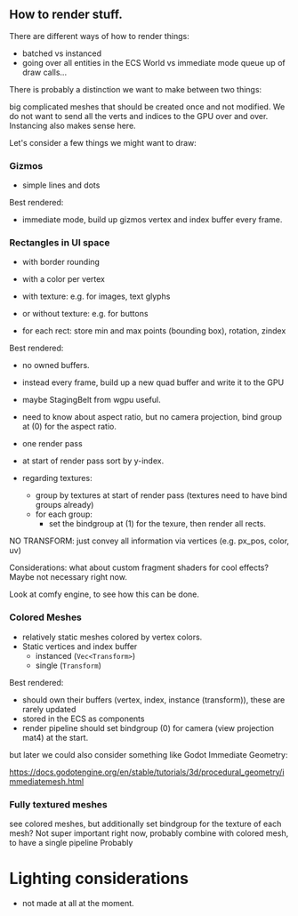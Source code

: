 ## How to render stuff.

There are different ways of how to render things:

- batched vs instanced
- going over all entities in the ECS World vs immediate mode queue up of draw calls...

There is probably a distinction we want to make between two things:

big complicated meshes that should be created once and not modified.
We do not want to send all the verts and indices to the GPU over and over.
Instancing also makes sense here.

Let's consider a few things we might want to draw:

### Gizmos

- simple lines and dots

Best rendered:

- immediate mode, build up gizmos vertex and index buffer every frame.

### Rectangles in UI space

- with border rounding
- with a color per vertex
- with texture: e.g. for images, text glyphs
- or without texture: e.g. for buttons

- for each rect: store min and max points (bounding box), rotation, zindex

Best rendered:

- no owned buffers.
- instead every frame, build up a new quad buffer and write it to the GPU
- maybe StagingBelt from wgpu useful.
- need to know about aspect ratio, but no camera projection, bind group at (0) for the aspect ratio.

- one render pass
- at start of render pass sort by y-index.
- regarding textures:
  - group by textures at start of render pass (textures need to have bind groups already)
  - for each group:
    - set the bindgroup at (1) for the texure, then render all rects.

NO TRANSFORM: just convey all information via vertices (e.g. px_pos, color, uv)

Considerations:
what about custom fragment shaders for cool effects? Maybe not necessary right now.

Look at comfy engine, to see how this can be done.

### Colored Meshes

- relatively static meshes colored by vertex colors.
- Static vertices and index buffer
  - instanced (`Vec<Transform>`)
  - single (`Transform`)

Best rendered:

- should own their buffers (vertex, index, instance (transform)), these are rarely updated
- stored in the ECS as components
- render pipeline should set bindgroup (0) for camera (view projection mat4) at the start.

but later we could also consider something like Godot Immediate Geometry:

https://docs.godotengine.org/en/stable/tutorials/3d/procedural_geometry/immediatemesh.html

### Fully textured meshes

see colored meshes, but additionally set bindgroup for the texture of each mesh?
Not super important right now, probably combine with colored mesh, to have a single pipeline
Probably

# Lighting considerations

- not made at all at the moment.
